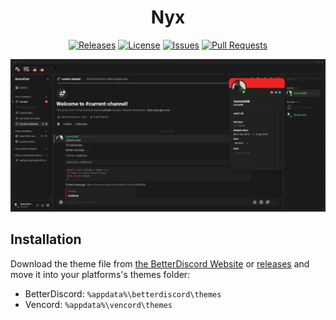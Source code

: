 [release-badge]: https://img.shields.io/github/v/release/Corvo2408/Nyx?include_prereleases&style=flat-square
[release-link]: https://github.com/Corvo2408/Nyx/releases
[license-badge]: https://img.shields.io/github/license/Corvo2408/Nyx?style=flat-square
[license-link]: https://github.com/Corvo2408/Nyx/blob/master/LICENSE
[issues-badge]: https://img.shields.io/github/issues/Corvo2408/Nyx?style=flat-square
[issues-link]: https://github.com/Corvo2408/Nyx/issues
[prs-badge]: https://img.shields.io/github/issues-pr/Corvo2408/Nyx?style=flat-square
[prs-link]: https://github.com/Corvo2408/Nyx/pulls

<div align="center">

# Nyx

[![Releases][release-badge]][release-link]
[![License][license-badge]][license-link]
[![Issues][issues-badge]][issues-link]
[![Pull Requests][prs-badge]][prs-link]

![Nyx](https://github.com/Corvo2408/Nyx/blob/main/img/scr_1.0.0.PNG)

</div>

## Installation

Download the theme file from [the BetterDiscord Website](https://betterdiscord.app/theme/Nyx) or [releases](https://github.com/Corvo2408/Nyx/releases) and move it into your platforms's themes folder:

- BetterDiscord: `%appdata%\betterdiscord\themes`
- Vencord: `%appdata%\vencord\themes`
